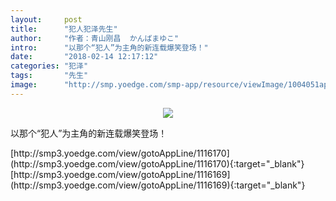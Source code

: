 ```yaml
---
layout:     post
title:      "犯人犯泽先生"
author:     "作者：青山刚昌  かんばまゆこ"
intro:      "以那个“犯人”为主角的新连载爆笑登场！"
date:       "2018-02-14 12:17:12"
categories: "犯泽"
tags:       "先生"
image:      "http://smp.yoedge.com/smp-app/resource/viewImage/1004051appline.png"
---
```

<div style="text-align: center">
<p><img src="http://smp.yoedge.com/smp-app/resource/viewImage/1004051appline.png"/></p>
</div>
<p class="post-meta">
<span>以那个“犯人”为主角的新连载爆笑登场！</span>
</p>
[http://smp3.yoedge.com/view/gotoAppLine/1116170](http://smp3.yoedge.com/view/gotoAppLine/1116170){:target="_blank"}
[http://smp3.yoedge.com/view/gotoAppLine/1116169](http://smp3.yoedge.com/view/gotoAppLine/1116169){:target="_blank"}


